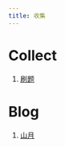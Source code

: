```yaml
---
title: 收集
---
```


# Collect

1. [刷题](https://q.shanyue.tech/)

# Blog

1. [山月](https://shanyue.tech/)
